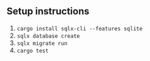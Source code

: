 ## Setup instructions
1. `cargo install sqlx-cli --features sqlite`
1. `sqlx database create`
1. `sqlx migrate run`
1. `cargo test`
